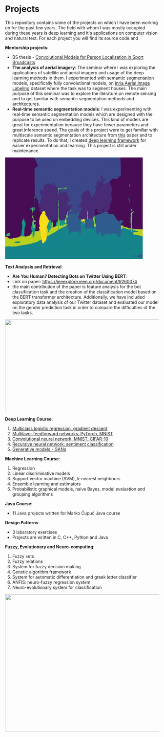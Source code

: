 
# Projects
This repository contains some of the projects on which I have been working on for the past few years. The field with whom I was mostly occupied during these years is deep learning and it's applications on computer vision and natural text. For each project you will find its source code and 

**Mentorship projects**:
* BS thesis - [Convolutional Models for Person Localization in Sport Broadcasts](http://www.zemris.fer.hr/~ssegvic/project/pubs/stipic19bs.pdf)
* **The analysis of aerial imagery**:
The seminar where I was exploring the applications of satellite and aerial imagery and usage of the deep learning methods in them. 
I experimented with semantic segmentation models, specifically fully convolutional models, on [Inria Aerial Image Labeling](https://paperswithcode.com/dataset/inria-aerial-image-labeling) dataset where the task was to segment houses. The main purpose of this seminar was to explore the literature on remote sensing and to get familiar with semantic segmentation methods and architectures. 
* **Real-time semantic segmentation models**:
I was experimenting with real-time semantic segmentation models which are designed with the purpose to be used on embedding devices. This kind of models are great for experimentation because they have fewer parameters and great inference speed. The goals of this project were to get familiar with multiscale semantic segmentation architecture from [this](https://arxiv.org/abs/1903.08469) paper and to replicate results. To do that, I created [deep learning framework](https://github.com/dominikstipic/DSLearn) for easier experimentation and learning. This project is still under maintenance. 


![alt text](https://github.com/dominikstipic/CV/blob/main/Segmentation/camvid.gif)


**Text Analysis and Retrieval**:
* **Are You Human? Detecting Bots on Twitter Using BERT**:
* Link on paper: https://ieeexplore.ieee.org/document/9260074
* the main contribution of the paper is feature analysis for the bot classification task and the creation of the classification model based on the BERT transformer architecture. Additionally, we have included exploratory data analysis of our Twitter dataset and evaluated our model on the gender prediction task in order to compare the difficulties of the two tasks.


<img src="https://user-images.githubusercontent.com/40320696/109402516-da353300-7956-11eb-9068-7168604d7539.png" width="900" height="300">



**Deep Learning Course**:
1. [Multiclass logistic regression, gradient descent](http://www.zemris.fer.hr/~ssegvic/du/lab0.shtml)
2. [Multilayer feedforward networks, PyTorch, MNIST](http://www.zemris.fer.hr/~ssegvic/du/lab1.shtml)
3. [Convolutional neural network: MNIST, CIFAR-10](https://dlunizg.github.io/lab2/)
4. [Recursive neural network: sentiment classification](https://dlunizg.github.io/lab3/)
5. [Generative models - GANs](https://dlunizg.github.io/lab4/)

**Machine Learning Course**:
1. Regression
2. Linear discriminative models
3. Support vector machine (SVM), k-nearest neighbours
4. Ensemble learning and estimators
5. Probabilistic graphical models, naive Bayes, model evaluation and grouping algorithms 

**Java Course**:
* 11 Java projects written for Marko Čupuć Java course

**Design Patterns**:
* 3 labaratory exercises
* Projects are written in C, C++, Python and Java


**Fuzzy, Evolutionary and Neuro-computing**:
1. Fuzzy sets
2. Fuzzy relations
3. System for fuzzy decision making
4. Genetic algorithm framework
5. System for automatic differentiation and greek letter classifier
6. ANFIS: neuro-fuzzy regression system
7. Neuro-evolutionary system for classification


<img src="https://user-images.githubusercontent.com/40320696/109402330-5464b800-7955-11eb-822f-e622bd73d9d2.gif" width="900" height="450">

